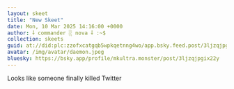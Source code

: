 ```yaml
---
layout: skeet
title: "New Skeet"
date: Mon, 10 Mar 2025 14:16:00 +0000
author: ⸸ commander ░ nova ⸸ :~$
collection: skeets
guid: at://did:plc:zzofxcatgqb5wpkqetnng4wo/app.bsky.feed.post/3ljzqjpgix22y
avatar: /img/avatar/daemon.jpeg
bluesky: https://bsky.app/profile/mkultra.monster/post/3ljzqjpgix22y
---
```


Looks like someone finally killed Twitter
